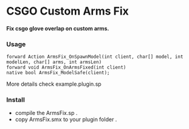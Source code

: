 # CSGO Custom Arms Fix  
#### Fix csgo glove overlap on custom arms.
  
  
### Usage
``` sourcepawn 
forward Action ArmsFix_OnSpawnModel(int client, char[] model, int modelLen, char[] arms, int armsLen)
forward void ArmsFix_OnArmsFixed(int client)
native bool ArmsFix_ModelSafe(client);
```
More details check example.plugin.sp

### Install
* compile the ArmsFix.sp .
* copy ArmsFix.smx to your plugin folder .
